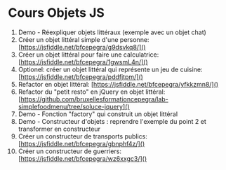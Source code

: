 # Cours Objets JS

1. Demo - Réexpliquer objets littéraux (exemple avec un objet chat)
2. Créer un objet littéral simple d'une personne: [https://jsfiddle.net/bfcepegra/g9dsvkq8/]()
3. Créer un objet littéral pour faire une calculatrice: [https://jsfiddle.net/bfcepegra/1gwsmL4n/]()
4. Optionel: créer un objet littéral qui représente un jeu de cuisine: [https://jsfiddle.net/bfcepegra/pddfjtpm/]()
5. Refactor en objet littéral: [https://jsfiddle.net/bfcepegra/yfkkzmn8/]()
6. Refactor du "petit resto" en jQuery en objet littéral: [https://github.com/bruxellesformationcepegra/lab-simplefoodmenu/tree/soluce-jquery]()
7. Demo - Fonction "factory" qui construit un objet littéral  
8. Demo - Constructeur d'objets : reprendre l'exemple du point 2 et transformer en constructeur
9. Créer un constructeur de transports publics: [https://jsfiddle.net/bfcepegra/gbnphf4z/]()
10. Créer un constructeur de guerriers: [https://jsfiddle.net/bfcepegra/wz6xxgc3/]()